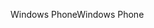 <span data-ttu-id="3dc39-101">Windows Phone</span><span class="sxs-lookup"><span data-stu-id="3dc39-101">Windows Phone</span></span>